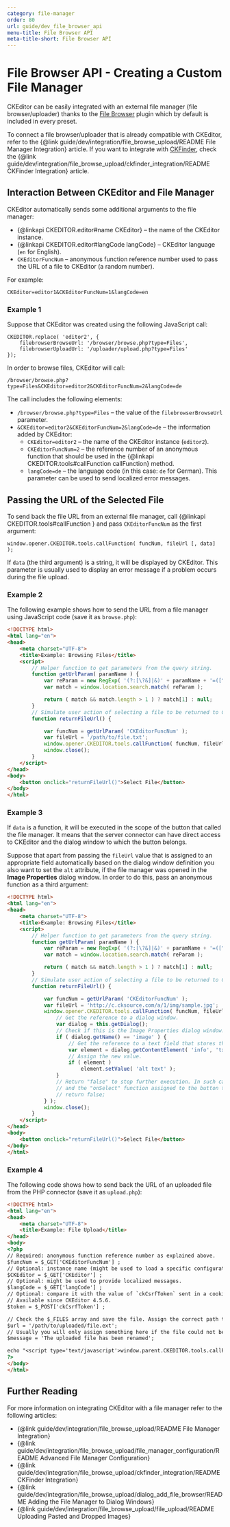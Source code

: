 ```yaml
---
category: file-manager
order: 80
url: guide/dev_file_browser_api
menu-title: File Browser API
meta-title-short: File Browser API
---
```

<!--
Copyright (c) 2003-2019, CKSource - Frederico Knabben. All rights reserved.
For licensing, see LICENSE.md.
-->

# File Browser API - Creating a Custom File Manager

<info-box info=""> CKEditor can be easily integrated with an external file manager (file browser/uploader) thanks to the <a href="https://ckeditor.com/cke4/addon/filebrowser">File Browser</a> plugin which by default is included in every preset.
</info-box>

To connect a file browser/uploader that is already compatible with CKEditor, refer to the {@link guide/dev/integration/file_browse_upload/README File Manager Integration} article. If you want to integrate with [CKFinder](http://cksource.com/ckfinder/),
check the {@link guide/dev/integration/file_browse_upload/ckfinder_integration/README CKFinder Integration} article.

## Interaction Between CKEditor and File Manager

CKEditor automatically sends some additional arguments to the file manager:

* {@linkapi CKEDITOR.editor#name CKEditor} &ndash; the name of the CKEditor instance.
* {@linkapi CKEDITOR.editor#langCode langCode} &ndash; CKEditor language (`en` for English).
* `CKEditorFuncNum` &ndash; anonymous function reference number used to pass the URL of a file to CKEditor (a random number).

For example:

	CKEditor=editor1&CKEditorFuncNum=1&langCode=en

### Example 1

Suppose that CKEditor was created using the following JavaScript call:

	CKEDITOR.replace( 'editor2', {
		filebrowserBrowseUrl: '/browser/browse.php?type=Files',
		filebrowserUploadUrl: '/uploader/upload.php?type=Files'
	});

In order to browse files, CKEditor will call:

	/browser/browse.php?type=Files&CKEditor=editor2&CKEditorFuncNum=2&langCode=de

The call includes the following elements:

* `/browser/browse.php?type=Files` &ndash; the value of the `filebrowserBrowseUrl` parameter.
* `&CKEditor=editor2&CKEditorFuncNum=2&langCode=de` &ndash; the information added by CKEditor:
	* `CKEditor=editor2` &ndash; the name of the CKEditor instance (`editor2`).
	* `CKEditorFuncNum=2` &ndash; the reference number of an anonymous
		function that should be used in the {@linkapi CKEDITOR.tools#callFunction callFunction} method.
	* `langCode=de` &ndash; the language code (in this case: `de` for German). This
		parameter can be used to send localized error messages.

## Passing the URL of the Selected File

To send back the file URL from an external file manager, call
{@linkapi CKEDITOR.tools#callFunction } and pass `CKEditorFuncNum` as the first
argument:

	window.opener.CKEDITOR.tools.callFunction( funcNum, fileUrl [, data] );

If `data` (the third argument) is a string, it will be displayed by CKEditor. This parameter is usually used to display an error message if a problem occurs during the file upload.

### Example 2

The following example shows how to send the URL from a file manager using JavaScript code (save it as `browse.php`):

``` html
<!DOCTYPE html>
<html lang="en">
<head>
    <meta charset="UTF-8">
    <title>Example: Browsing Files</title>
    <script>
        // Helper function to get parameters from the query string.
        function getUrlParam( paramName ) {
            var reParam = new RegExp( '(?:[\?&]|&)' + paramName + '=([^&]+)', 'i' );
            var match = window.location.search.match( reParam );

            return ( match && match.length > 1 ) ? match[1] : null;
        }
        // Simulate user action of selecting a file to be returned to CKEditor.
        function returnFileUrl() {

            var funcNum = getUrlParam( 'CKEditorFuncNum' );
            var fileUrl = '/path/to/file.txt';
            window.opener.CKEDITOR.tools.callFunction( funcNum, fileUrl );
            window.close();
        }
    </script>
</head>
<body>
    <button onclick="returnFileUrl()">Select File</button>
</body>
</html>
```

### Example 3

If `data` is a function, it will be executed in the scope of the button that called the file manager. It means that the server connector can have direct access to CKEditor and the dialog window to which the button belongs.

Suppose that apart from passing the `fileUrl` value that is assigned to an appropriate field automatically based on the dialog window definition you also want to set the `alt` attribute, if the file manager was opened in the **Image Properties** dialog window. In order to do this, pass an anonymous function as a third argument:

``` html
<!DOCTYPE html>
<html lang="en">
<head>
    <meta charset="UTF-8">
    <title>Example: Browsing Files</title>
    <script>
        // Helper function to get parameters from the query string.
        function getUrlParam( paramName ) {
            var reParam = new RegExp( '(?:[\?&]|&)' + paramName + '=([^&]+)', 'i' );
            var match = window.location.search.match( reParam );

            return ( match && match.length > 1 ) ? match[1] : null;
        }
        // Simulate user action of selecting a file to be returned to CKEditor.
        function returnFileUrl() {

            var funcNum = getUrlParam( 'CKEditorFuncNum' );
            var fileUrl = 'http://c.cksource.com/a/1/img/sample.jpg';
            window.opener.CKEDITOR.tools.callFunction( funcNum, fileUrl, function() {
                // Get the reference to a dialog window.
                var dialog = this.getDialog();
                // Check if this is the Image Properties dialog window.
                if ( dialog.getName() == 'image' ) {
                    // Get the reference to a text field that stores the "alt" attribute.
                    var element = dialog.getContentElement( 'info', 'txtAlt' );
                    // Assign the new value.
                    if ( element )
                        element.setValue( 'alt text' );
                }
                // Return "false" to stop further execution. In such case CKEditor will ignore the second argument ("fileUrl")
                // and the "onSelect" function assigned to the button that called the file manager (if defined).
                // return false;
            } );
            window.close();
        }
    </script>
</head>
<body>
    <button onclick="returnFileUrl()">Select File</button>
</body>
</html>
```

### Example 4

The following code shows how to send back the URL of an uploaded file from the PHP connector (save it as `upload.php`):

```html
<!DOCTYPE html>
<html lang="en">
<head>
    <meta charset="UTF-8">
    <title>Example: File Upload</title>
</head>
<body>
<?php
// Required: anonymous function reference number as explained above.
$funcNum = $_GET['CKEditorFuncNum'] ;
// Optional: instance name (might be used to load a specific configuration file or anything else).
$CKEditor = $_GET['CKEditor'] ;
// Optional: might be used to provide localized messages.
$langCode = $_GET['langCode'] ;
// Optional: compare it with the value of `ckCsrfToken` sent in a cookie to protect your server side uploader against CSRF.
// Available since CKEditor 4.5.6.
$token = $_POST['ckCsrfToken'] ;

// Check the $_FILES array and save the file. Assign the correct path to a variable ($url).
$url = '/path/to/uploaded/file.ext';
// Usually you will only assign something here if the file could not be uploaded.
$message = 'The uploaded file has been renamed';

echo "<script type='text/javascript'>window.parent.CKEDITOR.tools.callFunction($funcNum, '$url', '$message');</script>";
?>
</body>
</html>
```

## Further Reading

For more information on integrating CKEditor with a file manager refer to the following articles:

* {@link guide/dev/integration/file_browse_upload/README File Manager Integration}
* {@link guide/dev/integration/file_browse_upload/file_manager_configuration/README Advanced File Manager Configuration}
* {@link guide/dev/integration/file_browse_upload/ckfinder_integration/README CKFinder Integration}
* {@link guide/dev/integration/file_browse_upload/dialog_add_file_browser/README Adding the File Manager to Dialog Windows}
* {@link guide/dev/integration/file_browse_upload/file_upload/README Uploading Pasted and Dropped Images}
